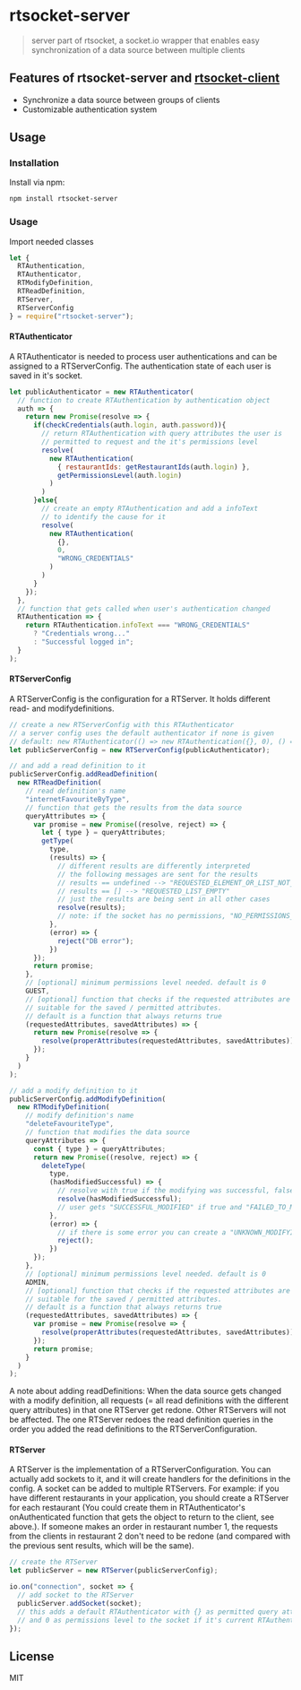 # rtsocket-server

> server part of rtsocket, a socket.io wrapper that enables easy synchronization of a data source between multiple clients

## Features of rtsocket-server and [rtsocket-client](https://github.com/Sandro404/rtsocket-client)
* Synchronize a data source between groups of clients
* Customizable authentication system

## Usage

### Installation

Install via npm:

```sh
npm install rtsocket-server
```

### Usage

Import needed classes

```javascript
let {
  RTAuthentication, 
  RTAuthenticator,
  RTModifyDefinition,
  RTReadDefinition,
  RTServer,
  RTServerConfig
} = require("rtsocket-server");
```

#### RTAuthenticator

A RTAuthenticator is needed to process user authentications and can be assigned to a RTServerConfig. The authentication state of each user is saved in it's socket.

```javascript
let publicAuthenticator = new RTAuthenticator(
  // function to create RTAuthentication by authentication object
  auth => {
    return new Promise(resolve => {
      if(checkCredentials(auth.login, auth.password)){
        // return RTAuthentication with query attributes the user is
        // permitted to request and the it's permissions level
        resolve(
          new RTAuthentication(
            { restaurantIds: getRestaurantIds(auth.login) },
            getPermissionsLevel(auth.login)
          )
        )
      }else{
        // create an empty RTAuthentication and add a infoText
        // to identify the cause for it
        resolve(
          new RTAuthentication(
            {},
            0,
            "WRONG_CREDENTIALS"
          )
        )
      }
    });
  },
  // function that gets called when user's authentication changed
  RTAuthentication => {
    return RTAuthentication.infoText === "WRONG_CREDENTIALS"
      ? "Credentials wrong..."
      : "Successful logged in";
  }
);
```

#### RTServerConfig

A RTServerConfig is the configuration for a RTServer. It holds different read- and modifydefinitions.

```javascript
// create a new RTServerConfig with this RTAuthenticator
// a server config uses the default authenticator if none is given
// default: new RTAuthenticator(() => new RTAuthentication({}, 0), () => {});
let publicServerConfig = new RTServerConfig(publicAuthenticator);

// and add a read definition to it
publicServerConfig.addReadDefinition(
  new RTReadDefinition(
    // read definition's name
    "internetFavouriteByType",
    // function that gets the results from the data source
    queryAttributes => {
      var promise = new Promise((resolve, reject) => {
        let { type } = queryAttributes;
        getType(
          type, 
          (results) => {
            // different results are differently interpreted
            // the following messages are sent for the results
            // results == undefined --> "REQUESTED_ELEMENT_OR_LIST_NOT_FOUND" or "REQUESTED_ELEMENT_OR_LIST_DELETED" if it has sent some actual results before
            // results == [] --> "REQUESTED_LIST_EMPTY"
            // just the results are being sent in all other cases
            resolve(results);
            // note: if the socket has no permissions, "NO_PERMISSIONS_TO_READ" is being sent
          },
          (error) => {
            reject("DB error");
          })
      });
      return promise;
    },
    // [optional] minimum permissions level needed. default is 0
    GUEST,
    // [optional] function that checks if the requested attributes are
    // suitable for the saved / permitted attributes.
    // default is a function that always returns true
    (requestedAttributes, savedAttributes) => {
      return new Promise(resolve => {
        resolve(properAttributes(requestedAttributes, savedAttributes));
      });
    }
  )
);

// add a modify definition to it
publicServerConfig.addModifyDefinition(
  new RTModifyDefinition(
    // modify definition's name
    "deleteFavouriteType",
    // function that modifies the data source
    queryAttributes => {
      const { type } = queryAttributes;
      return new Promise((resolve, reject) => {
        deleteType(
          type, 
          (hasModifiedSuccessful) => {
            // resolve with true if the modifying was successful, false if not
            resolve(hasModifiedSuccessful);
            // user gets "SUCCESSFUL_MODIFIED" if true and "FAILED_TO_MODIFY" is false
          },
          (error) => {
            // if there is some error you can create a "UNKNOWN_MODIFYING_ERROR" for the user with reject
            reject();
          })
      });
    },
    // [optional] minimum permissions level needed. default is 0
    ADMIN,
    // [optional] function that checks if the requested attributes are
    // suitable for the saved / permitted attributes.
    // default is a function that always returns true
    (requestedAttributes, savedAttributes) => {
      var promise = new Promise(resolve => {
        resolve(properAttributes(requestedAttributes, savedAttributes));
      });
      return promise;
    }
  )
);
```

A note about adding readDefinitions: When the data source gets changed with a modify definition, all requests (= all read definitions with the different query attributes) in that one RTServer get redone. Other RTServers will not be affected. The one RTServer redoes the read definition queries in the order you added the read definitions to the RTServerConfiguration.

#### RTServer

A RTServer is the implementation of a RTServerConfiguration. You can actually add sockets to it, and it will create handlers for the definitions in the config. A socket can be added to multiple RTServers. For example: if you have different restaurants in your application, you should create a RTServer for each restaurant (You could create them in RTAuthenticator's onAuthenticated function that gets the object to return to the client, see above.). If someone makes an order in restaurant number 1, the requests from the clients in restaurant 2 don't need to be redone (and compared with the previous sent results, which will be the same).

```javascript
// create the RTServer
let publicServer = new RTServer(publicServerConfig);

io.on("connection", socket => {
  // add socket to the RTServer
  publicServer.addSocket(socket);
  // this adds a default RTAuthenticator with {} as permitted query attributes
  // and 0 as permissions level to the socket if it's current RTAuthentication is undefined
});
```

## License

MIT
